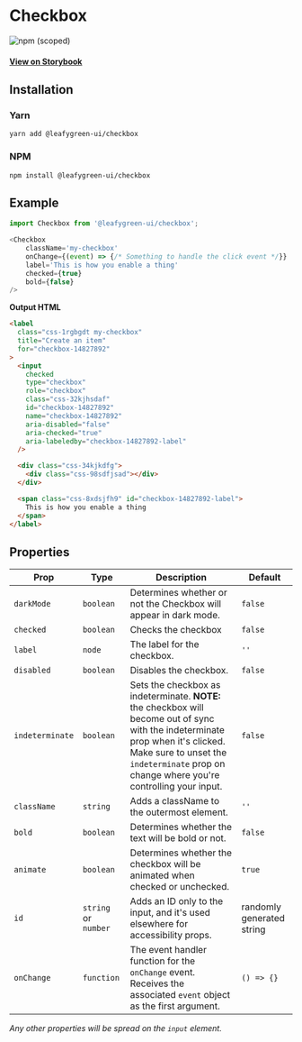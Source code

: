 # Checkbox

![npm (scoped)](https://img.shields.io/npm/v/@leafygreen-ui/checkbox.svg)

#### [View on Storybook](https://mongodb.github.io/leafygreen-ui/?path=/story/checkbox--default)

## Installation

### Yarn

```shell
yarn add @leafygreen-ui/checkbox
```

### NPM

```shell
npm install @leafygreen-ui/checkbox
```

## Example

```Javascript
import Checkbox from '@leafygreen-ui/checkbox';

<Checkbox
	className='my-checkbox'
	onChange={(event) => {/* Something to handle the click event */}}
	label='This is how you enable a thing'
	checked={true}
	bold={false}
/>
```

**Output HTML**

```html
<label
  class="css-1rgbgdt my-checkbox"
  title="Create an item"
  for="checkbox-14827892"
>
  <input
    checked
    type="checkbox"
    role="checkbox"
    class="css-32kjhsdaf"
    id="checkbox-14827892"
    name="checkbox-14827892"
    aria-disabled="false"
    aria-checked="true"
    aria-labeledby="checkbox-14827892-label"
  />

  <div class="css-34kjkdfg">
    <div class="css-98sdfjsad"></div>
  </div>

  <span class="css-8xdsjfh9" id="checkbox-14827892-label">
    This is how you enable a thing
  </span>
</label>
```

## Properties

| Prop            | Type                 | Description                                                                                                                                                                                                                  | Default                   |
| --------------- | -------------------- | ---------------------------------------------------------------------------------------------------------------------------------------------------------------------------------------------------------------------------- | ------------------------- |
| `darkMode`      | `boolean`            | Determines whether or not the Checkbox will appear in dark mode.                                                                                                                                                             | `false`                   |
| `checked`       | `boolean`            | Checks the checkbox                                                                                                                                                                                                          | `false`                   |
| `label`         | `node`               | The label for the checkbox.                                                                                                                                                                                                  | `''`                      |
| `disabled`      | `boolean`            | Disables the checkbox.                                                                                                                                                                                                       | `false`                   |
| `indeterminate` | `boolean`            | Sets the checkbox as indeterminate. **NOTE:** the checkbox will become out of sync with the indeterminate prop when it's clicked. Make sure to unset the `indeterminate` prop on change where you're controlling your input. | `false`                   |
| `className`     | `string`             | Adds a className to the outermost element.                                                                                                                                                                                   | `''`                      |
| `bold`          | `boolean`            | Determines whether the text will be bold or not.                                                                                                                                                                             | `false`                   |
| `animate`       | `boolean`            | Determines whether the checkbox will be animated when checked or unchecked.                                                                                                                                                  | `true`                    |
| `id`            | `string` or `number` | Adds an ID only to the input, and it's used elsewhere for accessibility props.                                                                                                                                               | randomly generated string |
| `onChange`      | `function`           | The event handler function for the `onChange` event. Receives the associated `event` object as the first argument.                                                                                                           | `() => {}`                |

_Any other properties will be spread on the `input` element._
